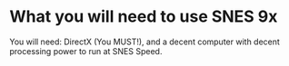 # What you will need to use SNES 9x

You will need: DirectX (You MUST!), and a decent computer with decent processing power to run at SNES Speed.
